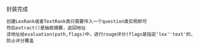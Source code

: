 封装完成

    创建LexRank或者TextRank类只需要传入一个question类实例即可
    然后extract()是抽取摘要，返回地址
    该地址给evaluation(path,flags)中，进行rouge评分(flags是指定'lex''text'的，防止评分覆盖
